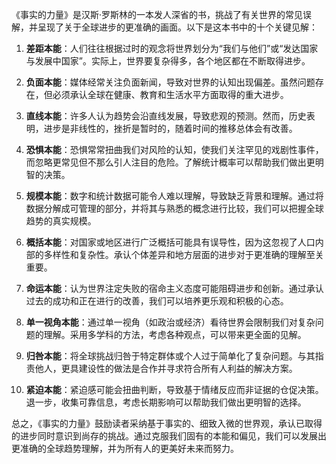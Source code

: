 《事实的力量》是汉斯·罗斯林的一本发人深省的书，挑战了有关世界的常见误解，并呈现了关于全球进步的更准确的画面。以下是这本书中的十个关键见解：

1. **差距本能**：人们往往根据过时的观念将世界划分为“我们与他们”或“发达国家与发展中国家”。实际上，世界要复杂得多，各个地区都在不断取得进步。

2. **负面本能**：媒体经常关注负面新闻，导致对世界的认知出现偏差。虽然问题存在，但必须承认全球在健康、教育和生活水平方面取得的重大进步。

3. **直线本能**：许多人认为趋势会沿直线发展，导致悲观的预测。然而，历史表明，进步是非线性的，挫折是暂时的，随着时间的推移总体会有改善。

4. **恐惧本能**：恐惧常常扭曲我们对风险的认知，使我们关注罕见的戏剧性事件，而忽略更常见但不那么引人注目的危险。了解统计概率可以帮助我们做出更明智的决策。

5. **规模本能**：数字和统计数据可能令人难以理解，导致缺乏背景和理解。通过将数据分解成可管理的部分，并将其与熟悉的概念进行比较，我们可以把握全球趋势的真实规模。

6. **概括本能**：对国家或地区进行广泛概括可能具有误导性，因为这忽视了人口内部的多样性和复杂性。承认个体差异和地方层面的进步对于更准确的理解至关重要。

7. **命运本能**：认为世界注定失败的宿命主义态度可能阻碍进步和创新。通过承认过去的成功和正在进行的改善，我们可以培养更乐观和积极的心态。

8. **单一视角本能**：通过单一视角（如政治或经济）看待世界会限制我们对复杂问题的理解。采用多学科的方法，考虑各种观点，可以带来更全面的见解。

9. **归咎本能**：将全球挑战归咎于特定群体或个人过于简单化了复杂问题。与其指责他人，更具建设性的做法是合作并寻求符合所有人利益的解决方案。

10. **紧迫本能**：紧迫感可能会扭曲判断，导致基于情绪反应而非证据的仓促决策。退一步，收集可靠信息，考虑长期影响可以帮助我们做出更明智的选择。

总之，《事实的力量》鼓励读者采纳基于事实的、细致入微的世界观，承认已取得的进步同时意识到尚存的挑战。通过克服我们固有的本能和偏见，我们可以发展出更准确的全球趋势理解，并为所有人的更美好未来而努力。